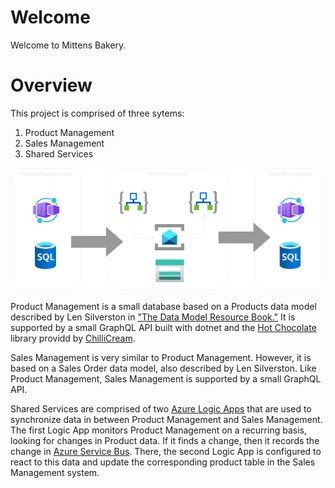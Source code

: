 # Welcome
Welcome to Mittens Bakery.  

# Overview
This project is comprised of three sytems:
1. Product Management
2. Sales Management
3. Shared Services

![Architecture Diagram](/bin/Architecture.png)

Product Management is a small database based on a Products data model described by Len Silverston in ["The Data Model Resource Book."](https://www.wiley.com/en-us/The+Data+Model+Resource+Book%2C+Volume+1%3A+A+Library+of+Universal+Data+Models+for+All+Enterprises%2C+Revised+Edition-p-9780471380238)  It is supported by a small GraphQL API built with dotnet and the [Hot Chocolate](https://chillicream.com/) library providd by [ChilliCream](https://chillicream.com/).

Sales Management is very similar to Product Management.  However, it is based on a Sales Order data model, also described by Len Silverston.  Like Product Management, Sales Management is supported by a small GraphQL API.

Shared Services are comprised of two [Azure Logic Apps](https://learn.microsoft.com/en-us/azure/logic-apps/logic-apps-overview) that are used to synchronize data in between Product Management and Sales Management.  The first Logic App monitors Product Management on a recurring basis, looking for changes in Product data.  If it finds a change, then it records the change in [Azure Service Bus](https://learn.microsoft.com/en-us/azure/service-bus-messaging/service-bus-messaging-overview).  There, the second Logic App is configured to react to this data and update the corresponding product table in the Sales Management system.